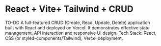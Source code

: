 # React + Vite+ Tailwind + CRUD 
TO-DO
A full-featured CRUD (Create, Read, Update, Delete) application built with React and deployed on Vercel.
It demonstrates effective state management, API interaction and responsive UI design. 
Tech Stack: React, CSS (or styled-components/Tailwind), Vercel deployment.
